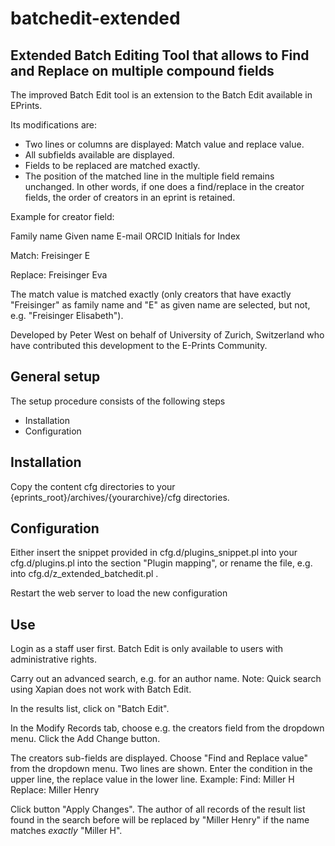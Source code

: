 # batchedit-extended
## Extended Batch Editing Tool that allows to Find and Replace on multiple compound fields

The improved Batch Edit tool is an extension to the Batch Edit available in EPrints. 

Its modifications are:

- Two lines or columns are displayed: Match value and replace value.
- All subfields available are displayed.
- Fields to be replaced are matched exactly.
- The position of the matched line in the multiple field remains unchanged. In other 
words, if one does a find/replace in the creator fields, the order of creators in an 
eprint is retained.


Example for creator field:

Family name Given name E-mail ORCID Initials for Index 

Match: Freisinger E 

Replace: Freisinger Eva

The match value is matched exactly (only creators that have exactly "Freisinger" as 
family name and "E" as given name are selected, but not, e.g. "Freisinger 
Elisabeth").


Developed by Peter West on behalf of University of Zurich, Switzerland who have 
contributed this development to the E-Prints Community.

## General setup

The setup procedure consists of the following steps

- Installation
- Configuration


## Installation

Copy the content cfg directories to your {eprints_root}/archives/{yourarchive}/cfg 
directories.


## Configuration

Either insert the snippet provided in cfg.d/plugins_snippet.pl into your cfg.d/plugins.pl
into the section "Plugin mapping", or rename the file, e.g. into 
cfg.d/z_extended_batchedit.pl .

Restart the web server to load the new configuration


## Use

Login as a staff user first. Batch Edit is only available to users with administrative 
rights. 

Carry out an advanced search, e.g. for an author name. Note: Quick search using Xapian
does not work with Batch Edit.

In the results list, click on "Batch Edit". 

In the Modify Records tab, choose e.g. the creators field from the dropdown menu. 
Click the Add Change button.

The creators sub-fields are displayed. Choose "Find and Replace value" from the dropdown
menu. Two lines are shown. Enter the condition in the upper line, the replace value in
the lower line.
Example: 
Find: Miller H
Replace: Miller Henry

Click button "Apply Changes". The author of all records of the result list found in the 
search before will be replaced by "Miller Henry" if the name matches *exactly* "Miller H".



